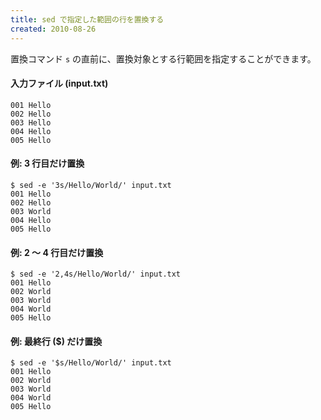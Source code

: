 ```yaml
---
title: sed で指定した範囲の行を置換する
created: 2010-08-26
---
```


置換コマンド `s` の直前に、置換対象とする行範囲を指定することができます。

#### 入力ファイル (input.txt)

~~~
001 Hello
002 Hello
003 Hello
004 Hello
005 Hello
~~~

#### 例: 3 行目だけ置換

~~~
$ sed -e '3s/Hello/World/' input.txt
001 Hello
002 Hello
003 World
004 Hello
005 Hello
~~~

#### 例: 2 ～ 4 行目だけ置換

~~~
$ sed -e '2,4s/Hello/World/' input.txt
001 Hello
002 World
003 World
004 World
005 Hello
~~~

#### 例: 最終行 ($) だけ置換

~~~
$ sed -e '$s/Hello/World/' input.txt
001 Hello
002 World
003 World
004 World
005 Hello
~~~

